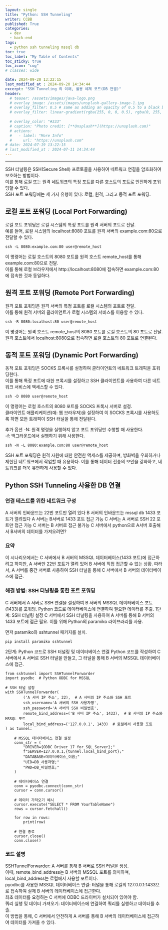 ```yaml
---
layout: single
title: "Python: SSH Tunneling"
writer: CCBB
published: True
categories:
  - dev 
  - back-end
tags:
  - python ssh tunneling mssql db
toc: true
toc_label: "My Table of Contents"
toc_sticky: true
toc_icon: "cog"
# classes: wide

date: 2024-09-20 13:22:15
last_modified_at : 2024-09-20 14:34:44
excerpt: "SSH Tunneling 의 이해, 활용 예제 코드(DB 연결)"
header:
  # teaser: /assets/images/java-logo.png
  # overlay_image: /assets/images/unsplash-gallery-image-1.jpg
  # overlay_filter: 0.5 # same as adding an opacity of 0.5 to a black background
  # overlay_filter: linear-gradient(rgba(255, 0, 0, 0.5), rgba(0, 255, 255, 0.5))
  
  # overlay_color: "#333"
  # caption: "Photo credit: [**Unsplash**](https://unsplash.com)"
  # actions:
  #   - label: "More Info"
  #     url: "https://unsplash.com"
# date: 2024-07-19 13:22:15
# last_modified_at : 2024-07-11 14:34:44
---
```

---

<!-- # Python SSH Tunneling -->

SSH 터널링은 SSH(Secure Shell) 프로토콜을 사용하여 네트워크 연결을 암호화하여 보호하는 방법이다.  
이를 통해 로컬 또는 원격 네트워크의 특정 포트를 다른 호스트의 포트로 안전하게 포워딩할 수 있다.  
SSH 포트 포워딩에는 세 가지 유형이 있다: 로컬, 원격, 그리고 동적 포트 포워딩.

## 로컬 포트 포워딩 (Local Port Forwarding)
로컬 포트 포워딩은 로컬 시스템의 특정 포트를 원격 서버의 포트로 전달.  
예를 들어, 로컬 시스템의 localhost:8080 포트를 원격 서버의 example.com:80으로 전달할 수 있다.

```
ssh -L 8080:example.com:80 user@remote_host
```
이 명령어는 로컬 호스트의 8080 포트를 원격 호스트 remote_host를 통해 example.com:80으로 전달.   
이를 통해 로컬 브라우저에서 http://localhost:8080에 접속하면 example.com:80에 접속한 것과 동일하다.  

## 원격 포트 포워딩 (Remote Port Forwarding)
원격 포트 포워딩은 원격 서버의 특정 포트를 로컬 시스템의 포트로 전달.   
이를 통해 원격 서버의 클라이언트가 로컬 시스템의 서비스를 이용할 수 있다.

```
ssh -R 8080:localhost:80 user@remote_host
```
이 명령어는 원격 호스트 remote_host의 8080 포트를 로컬 호스트의 80 포트로 전달.   
원격 호스트에서 localhost:8080으로 접속하면 로컬 호스트의 80 포트로 연결된다.

## 동적 포트 포워딩 (Dynamic Port Forwarding)
동적 포트 포워딩은 SOCKS 프록시를 설정하여 클라이언트의 네트워크 트래픽을 포워딩한다.  
이를 통해 특정 포트에 대한 프록시를 설정하고 SSH 클라이언트를 사용하여 다른 네트워크 서비스에 액세스할 수 있다.

```
ssh -D 8080 user@remote_host
```
이 명령어는 로컬 호스트의 8080 포트를 SOCKS 프록시 서버로 설정.  
클라이언트 애플리케이션(예: 웹 브라우저)을 설정하여 이 SOCKS 프록시를 사용하도록 하면 모든 트래픽이 SSH 터널을 통해 전달된다.  

추가 옵션
-N: 원격 명령을 실행하지 않고 포트 포워딩만 수행할 때 사용한다.  
-f: 백그라운드에서 실행하기 위해 사용한다.  
```
ssh -N -L 8080:example.com:80 user@remote_host
```
SSH 포트 포워딩은 원격 자원에 대한 안전한 액세스를 제공하며, 방화벽을 우회하거나 제한된 네트워크에서 작업할 때 유용하다. 
이를 통해 데이터 전송의 보안을 강화하고, 네트워크를 더욱 유연하게 사용할 수 있다.


## Python SSH Tunneling 사용한 DB 연결

### 연결 테스트를 위한 네트워크 구성
A 서버의 인바운드는 22번 포트만 열려 있다 
B 서버의 인바운드는 mssql db 1433 포트가 열려있다
A 서버는 B서버로 1433 포트 접근 가능
C 서버는 A 서버로 SSH 22 포트만 접근 가능
C 서버는 B 서버로 접근 불가능
C 서버에서 python으로  A서버 호출해서 B서버의 데이터를 가져오려면? 

### 요약
이 시나리오에서는 C 서버에서 B 서버의 MSSQL 데이터베이스(1433 포트)에 접근하려고 하지만, A 서버만 22번 포트가 열려 있어 B 서버에 직접 접근할 수 없는 상황. 
따라서, A 서버를 중간 서버로 사용하여 SSH 터널을 통해 C 서버에서 B 서버의 데이터베이스에 접근.

### 해결 방법: SSH 터널링을 통한 포트 포워딩
C 서버에서 A 서버로 SSH 연결을 설정하여 B 서버의 MSSQL 데이터베이스 포트(1433)를 포워딩.
Python 코드로 데이터베이스에 연결하여 필요한 데이터를 추출.
1단계: SSH 터널링 설정
C 서버에서 SSH 터널링을 사용하여 A 서버를 통해 B 서버의 1433 포트에 접근 필요. 
이를 위해 Python의 paramiko 라이브러리를 사용.

먼저 paramiko와 sshtunnel 패키지를 설치.

```
pip install paramiko sshtunnel
```
2단계: Python 코드로 SSH 터널링 및 데이터베이스 연결
Python 코드를 작성하여 C 서버에서 A 서버로 SSH 터널을 만들고, 그 터널을 통해 B 서버의 MSSQL 데이터베이스에 접근.

```
from sshtunnel import SSHTunnelForwarder
import pyodbc  # Python ODBC for MSSQL

# SSH 터널 설정
with SSHTunnelForwarder(
        ('A 서버 IP 주소', 22),  # A 서버의 IP 주소와 SSH 포트
        ssh_username='A 서버의 SSH 사용자명',
        ssh_password='A 서버의 SSH 비밀번호',
        remote_bind_address=('B 서버 IP 주소', 1433),  # B 서버의 IP 주소와 MSSQL 포트
        local_bind_address=('127.0.0.1', 1433)  # 로컬에서 사용할 포트
) as tunnel:
    
    # MSSQL 데이터베이스 연결 설정
    conn_str = (
        "DRIVER={ODBC Driver 17 for SQL Server};"
        f"SERVER=127.0.0.1,{tunnel.local_bind_port};"
        "DATABASE=데이터베이스_이름;"
        "UID=DB_사용자명;"
        "PWD=DB_비밀번호;"
    )
    
    # 데이터베이스 연결
    conn = pyodbc.connect(conn_str)
    cursor = conn.cursor()

    # 데이터 가져오기 예시
    cursor.execute("SELECT * FROM YourTableName")
    rows = cursor.fetchall()
    
    for row in rows:
        print(row)
    
    # 연결 종료
    cursor.close()
    conn.close()
```

### 코드 설명
SSHTunnelForwarder: A 서버를 통해 B 서버로 SSH 터널을 생성.   
이때, remote_bind_address는 B 서버의 MSSQL 포트를 의미하며, local_bind_address는 로컬에서 사용할 포트이다.  
pyodbc를 사용한 MSSQL 데이터베이스 연결: 터널을 통해 로컬의 127.0.0.1:1433으로 접속하여 실제 B 서버의 데이터베이스에 접근한다.   
최초 데이터를 요청하는 C 서버에 ODBC 드라이버가 설치되어 있어야 함.  
쿼리 실행 및 데이터 가져오기: 데이터베이스에 연결하여 쿼리를 실행하고 데이터를 추출.  
이 방법을 통해, C 서버에서 안전하게 A 서버를 통해 B 서버의 데이터베이스에 접근하여 데이터를 가져올 수 있다.  

